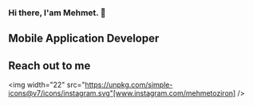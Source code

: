 ### Hi there, I'am Mehmet. 👋

## Mobile Application Developer

## Reach out to me
<img  width="22" src="https://unpkg.com/simple-icons@v7/icons/instagram.svg"[www.instagram.com/mehmetoziron] />

<!--
**mehmetoziron/mehmetoziron** is a ✨ _special_ ✨ repository because its `README.md` (this file) appears on your GitHub profile.

Here are some ideas to get you started:

- 🔭 I’m currently working on ...
- 🌱 I’m currently learning ...
- 👯 I’m looking to collaborate on ...
- 🤔 I’m looking for help with ...
- 💬 Ask me about ...
- 📫 How to reach me: ...
- 😄 Pronouns: ...
- ⚡ Fun fact: ...
-->
